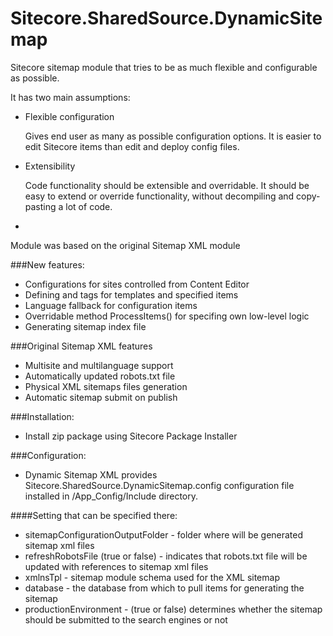 # Sitecore.SharedSource.DynamicSitemap
Sitecore sitemap module that tries to be as much flexible and configurable as possible.

It has two main assumptions:

- Flexible configuration

	Gives end user as many as possible configuration options. It is easier to edit Sitecore items than edit and deploy config files.

- Extensibility
	
	Code functionality should be extensible and overridable. It should be easy to extend or override functionality, without decompiling and copy-pasting a lot of code.

-

Module was based on the original Sitemap XML module
	
###New features:
- Configurations for sites controlled from Content Editor
- Defining <changefreq> and <priority> tags for templates and specified items
- Language fallback for configuration items
- Overridable method ProcessItems() for specifing own low-level logic
- Generating sitemap index file
	
###Original Sitemap XML features
- Multisite and multilanguage support
- Automatically updated robots.txt file
- Physical XML sitemaps files generation
- Automatic sitemap submit on publish
	
	
###Installation:
- Install zip package using Sitecore Package Installer
	
###Configuration:
- Dynamic Sitemap XML provides Sitecore.SharedSource.DynamicSitemap.config configuration file installed in /App_Config/Include directory.

####Setting that can be specified there:
- sitemapConfigurationOutputFolder - folder where will be generated sitemap xml files
- refreshRobotsFile (true or false) - indicates that robots.txt file will be updated with references to sitemap xml files
- xmlnsTpl - sitemap module schema used for the XML sitemap
- database - the database from which to pull items for generating the sitemap
- productionEnvironment - (true or false) determines whether the sitemap should be submitted to the search engines or not
